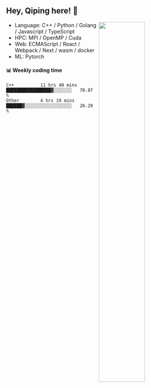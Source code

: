 

## Hey, Qiping here! :wave:

[<img align="right" width="50%" src="https://github-readme-stats.vercel.app/api?username=ppppqp&theme=dark&show_icons=true">](https://metrics.lecoq.io/ppppqp?template=classic)



-   Language: C++ / Python / Golang / Javascript / TypeScript
-   HPC: MPI / OpenMP / Cuda
-   Web: ECMAScript / React / Webpack / Next / wasm / docker
-   ML: Pytorch



#### :bar_chart: Weekly coding time

<!--START_SECTION:waka-->

```text
C++          11 hrs 40 mins  █████████████████▓░░░░░░░   70.87 %
Other        4 hrs 19 mins   ██████▓░░░░░░░░░░░░░░░░░░   26.20 %
```

<!--END_SECTION:waka-->
